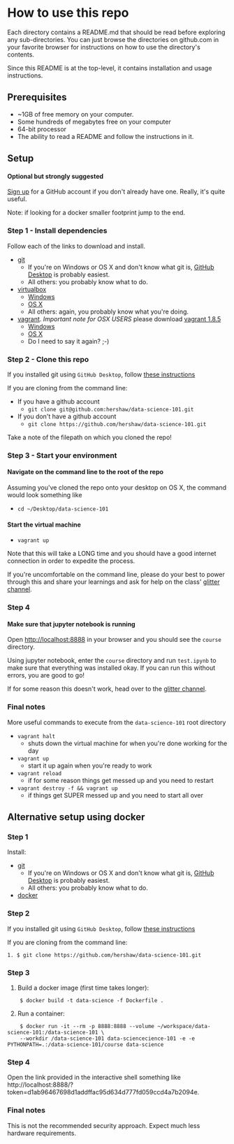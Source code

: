 # How to use this repo

Each directory contains a README.md that should be read before exploring
any sub-directories. You can just browse the directories on github.com
in your favorite browser for instructions on how to use the directory's
contents.

Since this README is at the top-level, it contains installation and usage instructions.

## Prerequisites

- ~1GB of free memory on your computer.
- Some hundreds of megabytes free on your computer
- 64-bit processor
- The ability to read a README and follow the instructions in it.

## Setup

#### Optional but strongly suggested

[Sign up](https://github.com/join) for a GitHub account if you don't already have one. Really, it's quite useful.

Note: if looking for a docker smaller footprint jump to the end.

### Step 1 - Install dependencies

Follow each of the links to download and install.

- [git](https://git-scm.com/)
  - If you're on Windows or OS X and don't know what git is, [GitHub Desktop](https://desktop.github.com/) is probably easiest.
  - All others: you probably know what to do.
- [virtualbox](https://www.virtualbox.org)
  - [Windows](http://download.virtualbox.org/virtualbox/5.1.14/VirtualBox-5.1.14-112924-Win.exe)
  - [OS X](http://download.virtualbox.org/virtualbox/5.1.14/VirtualBox-5.1.14-112924-OSX.dmg)
  - All others: again, you probably know what you're doing.
- [vagrant](https://www.vagrantup.com/). *Important note for OSX USERS* please download [vagrant 1.8.5](https://releases.hashicorp.com/vagrant/1.8.5/)
  - [Windows](https://releases.hashicorp.com/vagrant/1.9.1/vagrant_1.9.1.msi)
  - [OS X](https://releases.hashicorp.com/vagrant/1.8.5/)
  - Do I need to say it again? ;-)

### Step 2 - Clone this repo

If you installed git using `GitHub Desktop`, follow [these instructions](https://help.github.com/desktop/guides/contributing/cloning-a-repository-from-github-to-github-desktop/)

If you are cloning from the command line:

- If you have a github account
  - `git clone git@github.com:hershaw/data-science-101.git`
- If you don't have a github account
  - `git clone https://github.com/hershaw/data-science-101.git`
  
Take a note of the filepath on which you cloned the repo!
  
### Step 3 - Start your environment

#### Navigate on the command line to the root of the repo

Assuming you've cloned the repo onto your desktop on OS X, the command would look something like

- `cd ~/Desktop/data-science-101`

#### Start the virtual machine

  - `vagrant up`
  
Note that this will take a LONG time and you should have a good internet connection in order to expedite the process.
  
If you're uncomfortable on the command line, please do your best to power through this and share
your learnings and ask for help on the class' [glitter channel](https://gitter.im/data-science-101/Lobby?utm_source=share-link&utm_medium=link&utm_campaign=share-link).


### Step 4

#### Make sure that jupyter notebook is running

Open [http://localhost:8888](http://localhost:8888) in your browser and you should see the `course` directory.

Using jupyter notebook, enter the `course` directory and run `test.ipynb` to make sure that
everything was installed okay. If you can run this without errors, you are good to go!

If for some reason this doesn't work, head over to the [glitter channel](https://gitter.im/data-science-101/Lobby?utm_source=share-link&utm_medium=link&utm_campaign=share-link).

### Final notes

More useful commands to execute from the `data-science-101` root directory

- `vagrant halt`
  - shuts down the virtual machine for when you're done working for the day
- `vagrant up`
  - start it up again when you're ready to work
- `vagrant reload`
  - if for some reason things get messed up and you need to restart
- `vagrant destroy -f && vagrant up`
  - if things get SUPER messed up and you need to start all over


## Alternative setup using docker 

### Step 1

Install:
- [git](https://git-scm.com/)
  - If you're on Windows or OS X and don't know what git is, [GitHub Desktop](https://desktop.github.com/) is probably easiest.
  - All others: you probably know what to do.
- [docker](https://docs.docker.com/engine/installation/)

### Step 2

If you installed git using `GitHub Desktop`, follow [these instructions](https://help.github.com/desktop/guides/contributing/cloning-a-repository-from-github-to-github-desktop/)

If you are cloning from the command line:
```shell
1. $ git clone https://github.com/hershaw/data-science-101.git
```

### Step 3 

1. Build a docker image (first time takes longer):
```shell
    $ docker build -t data-science -f Dockerfile .
```
2. Run a container:
```shell
    $ docker run -it --rm -p 8888:8888 --volume ~/workspace/data-science-101:/data-science-101 \
    --workdir /data-science-101 data-sciencecience-101 -e -e PYTHONPATH=.:/data-science-101/course data-science
```

### Step 4

Open the link provided in the interactive shell something like http://localhost:8888/?token=d1ab96467698d1addffac95d634d777fd059ccd4a7b2094e.

### Final notes

This is not the recommended security approach. 
Expect much less hardware requirements.

